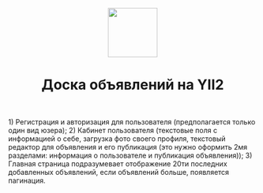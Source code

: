 <p align="center">
    <a href="https://github.com/yiisoft" target="_blank">
        <img src="https://avatars0.githubusercontent.com/u/993323" height="100px">
    </a>
    <h1 align="center">Доска объявлений на YII2</h1>
    <br>
</p>
1)	Регистрация и авторизация для пользователя (предполагается только один вид юзера);
2)	Кабинет пользователя (текстовые поля с информацией о себе, загрузка фото своего профиля, текстовый редактор для объявления и его публикация (это нужно оформить 2мя разделами: информация о пользователе и публикация объявления));
3)	Главная страница подразумевает отображение 20ти последних добавленных объявлений, если объявлений больше, появляется пагинация.
